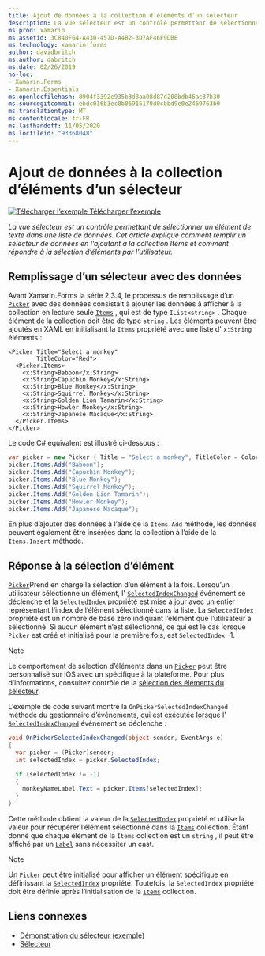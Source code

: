 ```yaml
---
title: Ajout de données à la collection d’éléments d’un sélecteur
description: La vue sélecteur est un contrôle permettant de sélectionner un élément de texte dans une liste de données. Cet article explique comment remplir un sélecteur de données en l’ajoutant à la collection Items et comment répondre à la sélection d’éléments par l’utilisateur.
ms.prod: xamarin
ms.assetid: 3C840F64-A430-457D-A4B2-3D7AF46F9DBE
ms.technology: xamarin-forms
author: davidbritch
ms.author: dabritch
ms.date: 02/26/2019
no-loc:
- Xamarin.Forms
- Xamarin.Essentials
ms.openlocfilehash: 8904f3392e935b3d8aa08d87d208bdb46ac37b30
ms.sourcegitcommit: ebdc016b3ec0b06915170d0cbbd9e0e2469763b9
ms.translationtype: MT
ms.contentlocale: fr-FR
ms.lasthandoff: 11/05/2020
ms.locfileid: "93368048"
---
```

# <a name="adding-data-to-a-pickers-items-collection"></a>Ajout de données à la collection d’éléments d’un sélecteur

[![Télécharger l’exemple](~/media/shared/download.png) Télécharger l’exemple](/samples/xamarin/xamarin-forms-samples/userinterface-pickerdemo)

_La vue sélecteur est un contrôle permettant de sélectionner un élément de texte dans une liste de données. Cet article explique comment remplir un sélecteur de données en l’ajoutant à la collection Items et comment répondre à la sélection d’éléments par l’utilisateur._

## <a name="populating-a-picker-with-data"></a>Remplissage d’un sélecteur avec des données

Avant Xamarin.Forms la série 2.3.4, le processus de remplissage d’un [`Picker`](xref:Xamarin.Forms.Picker) avec des données consistait à ajouter les données à afficher à la collection en lecture seule [`Items`](xref:Xamarin.Forms.Picker.Items) , qui est de type `IList<string>` . Chaque élément de la collection doit être de type `string` . Les éléments peuvent être ajoutés en XAML en initialisant la `Items` propriété avec une liste d' `x:String` éléments :

```xaml
<Picker Title="Select a monkey"
        TitleColor="Red">
  <Picker.Items>
    <x:String>Baboon</x:String>
    <x:String>Capuchin Monkey</x:String>
    <x:String>Blue Monkey</x:String>
    <x:String>Squirrel Monkey</x:String>
    <x:String>Golden Lion Tamarin</x:String>
    <x:String>Howler Monkey</x:String>
    <x:String>Japanese Macaque</x:String>
  </Picker.Items>
</Picker>
```

Le code C# équivalent est illustré ci-dessous :

```csharp
var picker = new Picker { Title = "Select a monkey", TitleColor = Color.Red };
picker.Items.Add("Baboon");
picker.Items.Add("Capuchin Monkey");
picker.Items.Add("Blue Monkey");
picker.Items.Add("Squirrel Monkey");
picker.Items.Add("Golden Lion Tamarin");
picker.Items.Add("Howler Monkey");
picker.Items.Add("Japanese Macaque");
```

En plus d’ajouter des données à l’aide de la `Items.Add` méthode, les données peuvent également être insérées dans la collection à l’aide de la `Items.Insert` méthode.

## <a name="responding-to-item-selection"></a>Réponse à la sélection d’élément

[`Picker`](xref:Xamarin.Forms.Picker)Prend en charge la sélection d’un élément à la fois. Lorsqu’un utilisateur sélectionne un élément, l' [`SelectedIndexChanged`](xref:Xamarin.Forms.Picker.SelectedIndexChanged) événement se déclenche et la [`SelectedIndex`](xref:Xamarin.Forms.Picker.SelectedIndex) propriété est mise à jour avec un entier représentant l’index de l’élément sélectionné dans la liste. La `SelectedIndex` propriété est un nombre de base zéro indiquant l’élément que l’utilisateur a sélectionné. Si aucun élément n’est sélectionné, ce qui est le cas lorsque `Picker` est créé et initialisé pour la première fois, est `SelectedIndex` -1.

> [!NOTE]
> Le comportement de sélection d’éléments dans un [`Picker`](xref:Xamarin.Forms.Picker) peut être personnalisé sur iOS avec un spécifique à la plateforme. Pour plus d’informations, consultez contrôle de la [sélection des éléments du sélecteur](~/xamarin-forms/platform/ios/picker-selection.md).

L’exemple de code suivant montre la `OnPickerSelectedIndexChanged` méthode du gestionnaire d’événements, qui est exécutée lorsque l' [`SelectedIndexChanged`](xref:Xamarin.Forms.Picker.SelectedIndexChanged) événement se déclenche :

```csharp
void OnPickerSelectedIndexChanged(object sender, EventArgs e)
{
  var picker = (Picker)sender;
  int selectedIndex = picker.SelectedIndex;

  if (selectedIndex != -1)
  {
    monkeyNameLabel.Text = picker.Items[selectedIndex];
  }
}
```

Cette méthode obtient la valeur de la [`SelectedIndex`](xref:Xamarin.Forms.Picker.SelectedIndex) propriété et utilise la valeur pour récupérer l’élément sélectionné dans la [`Items`](xref:Xamarin.Forms.Picker.Items) collection. Étant donné que chaque élément de la `Items` collection est un `string` , il peut être affiché par un [`Label`](xref:Xamarin.Forms.Label) sans nécessiter un cast.

> [!NOTE]
> Un [`Picker`](xref:Xamarin.Forms.Picker) peut être initialisé pour afficher un élément spécifique en définissant la [`SelectedIndex`](xref:Xamarin.Forms.Picker.SelectedIndex) propriété. Toutefois, la `SelectedIndex` propriété doit être définie après l’initialisation de la [`Items`](xref:Xamarin.Forms.Picker.Items) collection.

## <a name="related-links"></a>Liens connexes

- [Démonstration du sélecteur (exemple)](/samples/xamarin/xamarin-forms-samples/userinterface-pickerdemo)
- [Sélecteur](xref:Xamarin.Forms.Picker)
